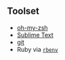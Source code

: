 

## Toolset

- [oh-my-zsh](http://ohmyz.sh/)
- [Sublime Text](https://www.sublimetext.com/)
- [git](https://git-scm.com/)
- Ruby via [`rbenv`](https://github.com/rbenv/rbenv)
